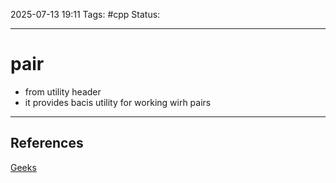 
2025-07-13 19:11
Tags: #cpp
Status:

---
# pair
- from utility header
- it provides bacis utility for working wirh pairs


---
## References
[Geeks](https://www.geeksforgeeks.org/cpp/pair-in-cpp-stl/)


